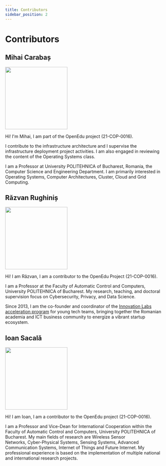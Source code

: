 ```yaml
---
title: Contributors
sidebar_position: 2
---
```


# Contributors

## Mihai Carabaș

<img src="/img/people/mihai_carabas.png" width="200" />

Hi!
I'm Mihai, I am part of the OpenEdu project (21-COP-0016).

I contribute to the infrastructure architecture and I supervise the infrastructure deployment project activities.
I am also engaged in reviewing the content of the Operating Systems class.

I am a Professor at University POLITEHNICA of Bucharest, Romania, the Computer Science and Engineering Department.
I am primarily interested in Operating Systems, Computer Architectures, Cluster, Cloud and Grid Computing.

## Răzvan Rughiniș

<img src="/img/people/razvan_rughinis.jpg" width="200" />

Hi!
I am Răzvan, I am a contributor to the OpenEdu Project (21-COP-0016).

I am a Professor at the Faculty of Automatic Control and Computers, University POLITEHNICA of Bucharest.
My research, teaching, and doctoral supervision focus on Cybersecurity, Privacy, and Data Science.

Since 2013, I am the co-founder and coordinator of the [Innovation Labs acceleration program](https://www.innovationlabs.ro/) for young tech teams, bringing together the Romanian academia and ICT business community to energize a vibrant startup ecosystem.

## Ioan Sacală

<img src="/img/people/ioan_sacala.png" width="200" />

Hi!
I am Ioan, I am a contributor to the OpenEdu project (21-COP-0016).

I am a Professor and Vice-Dean for International Cooperation within the Faculty of Automatic Control and Computers, University POLITEHNICA of Bucharest.
My main fields of research are Wireless Sensor Networks, Cyber-Physical Systems, Sensing Systems, Advanced Communication Systems, Internet of Things and Future Internet.
My professional experience is based on the implementation of multiple national and international research projects.
